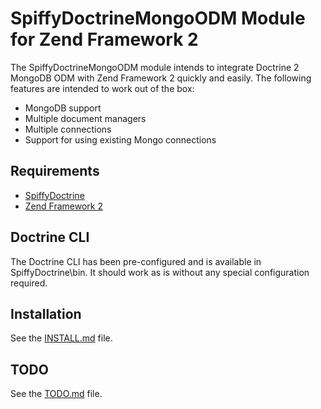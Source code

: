 # SpiffyDoctrineMongoODM Module for Zend Framework 2
The SpiffyDoctrineMongoODM module intends to integrate Doctrine 2 MongoDB ODM with Zend Framework 2 
quickly and easily. The following features are intended to work out of the box: 
  
  - MongoDB support
  - Multiple document managers
  - Multiple connections
  - Support for using existing Mongo connections
  
## Requirements
  - [SpiffyDoctrine](http://www.github.com/spiffyjr/spiffydoctrine)
  - [Zend Framework 2](http://www.github.com/zendframework/zf2)

## Doctrine CLI
The Doctrine CLI has been pre-configured and is available in SpiffyDoctrine\bin. It should work as
is without any special configuration required.

## Installation
See the [INSTALL.md](http://www.github.com/spiffyjr/spiffydoctrinemongoodm/tree/master/docs/INSTALL.md) file.

## TODO
See the [TODO.md](http://www.github.com/spiffyjr/spiffydoctrinemongoodm/tree/master/docs/TODO.md) file.